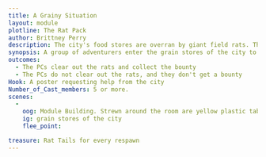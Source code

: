 ```yaml
---
title: A Grainy Situation
layout: module
plotline: The Rat Pack
author: Brittney Perry
description: The city's food stores are overran by giant field rats. These rats will eat everything and spread disease. The city is asking the local adventurers to help clear the rats.
synopsis: A group of adventurers enter the grain stores of the city to clear out the Giant Field Rat infestation. The grain stores are dangerous, and sink holes are easy to step into. If a PC steps into a sink hole, they remain stuck [Pin] until pulled from the grain. Pulling from the grain is an uninterrupted three count. You cannot free yourself if you step in the grain. The PC has a 60 second count to be rescued, before the grain crushes them and they enter their death count. The Rats are immune to the sink holes and may walk freely.
outcomes: 
  - The PCs clear out the rats and collect the bounty
  - The PCs do not clear out the rats, and they don't get a bounty
Hook: A poster requesting help from the city
Number_of_Cast_members: 5 or more.
scenes: 
  - 
    oog: Module Building. Strewn around the room are yellow plastic table cloths, which are grain sink holes. If a PC steps or falls into a grain pit, they are Pinned until they are rescued on a three count [One I pull you free, Two I pull you free... etc]. If they are not rescued in 60 seconds, they sink and enter their death count. They can still be rescued on a three count, but now they need a life spell.
    ig: grain stores of the city 
    flee_point: 

treasure: Rat Tails for every respawn
---
```


